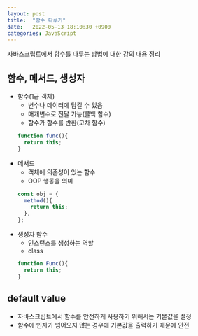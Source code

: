 ```yaml
---
layout: post
title:  "함수 다루기"
date:   2022-05-13 18:10:30 +0900
categories: JavaScript
---
```


자바스크립트에서 함수를 다루는 방법에 대한 강의 내용 정리  

## 함수, 메서드, 생성자
- 함수(1급 객체)
  - 변수나 데이터에 담길 수 있음
  - 매개변수로 전달 가능(콜백 함수)
  - 함수가 함수를 반환(고차 함수)
  ```js
  function func(){
    return this;
  }
  ```
- 메서드
  - 객체에 의존성이 있는 함수
  - OOP 행동을 의미
  ```js
  const obj = {
    method(){
      return this;
    },
  };
  ```
- 생성자 함수
  - 인스턴스를 생성하는 역할
  - class
  ```js
  function Func(){
    return this;
  }
  ```

## default value
- 자바스크립트에서 함수를 안전하게 사용하기 위해서는 기본값을 설정
- 함수에 인자가 넘어오지 않는 경우에 기본값을 출력하기 때문에 안전